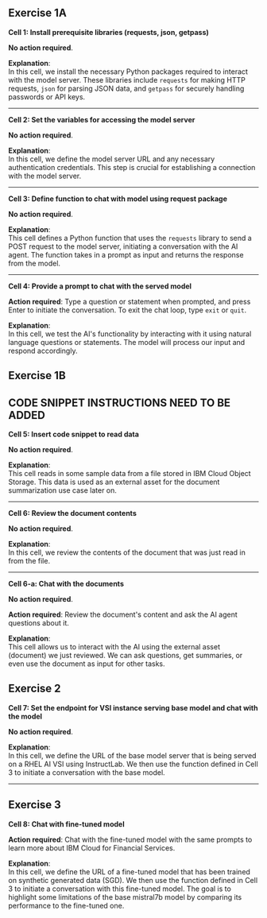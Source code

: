 ## **Exercise 1A**

**Cell 1: Install prerequisite libraries (requests, json, getpass)**

**No action required**.

**Explanation**: <br>
In this cell, we install the necessary Python packages required to interact with the model server. These 
libraries include `requests` for making HTTP requests, `json` for parsing JSON data, and `getpass` for 
securely handling passwords or API keys.

-----

**Cell 2: Set the variables for accessing the model server**

**No action required**.

**Explanation**: <br>
In this cell, we define the model server URL and any necessary authentication credentials. This step is crucial for 
establishing a connection with the model server.

-----

**Cell 3: Define function to chat with model using request package**

**No action required**.

**Explanation**: <br>
This cell defines a Python function that uses the `requests` library to send a POST request to the model 
server, initiating a conversation with the AI agent. The function takes in a prompt as input and returns the 
response from the model.

-----

**Cell 4: Provide a prompt to chat with the served model**

**Action required**: Type a question or statement when prompted, and press Enter to initiate the 
conversation. To exit the chat loop, type `exit` or `quit`. <br>

**Explanation**: <br>
In this cell, we test the AI's functionality by interacting with it using natural language questions or 
statements. The model will process our input and respond accordingly.

## **Exercise 1B**

## CODE SNIPPET INSTRUCTIONS NEED TO BE ADDED

**Cell 5: Insert code snippet to read data**

**No action required**.

**Explanation**: <br>
This cell reads in some sample data from a file stored in IBM Cloud Object Storage. This data is used as an 
external asset for the document summarization use case later on.

-----

**Cell 6: Review the document contents**

**No action required**.

**Explanation**: <br>
In this cell, we review the contents of the document that was just read in from the file.

-----

**Cell 6-a: Chat with the documents**

**No action required**.

**Action required**: Review the document's content and ask the AI agent questions about it. <br>

**Explanation**: <br>
This cell allows us to interact with the AI using the external asset (document) we just reviewed. We can ask 
questions, get summaries, or even use the document as input for other tasks.

## **Exercise 2**

**Cell 7: Set the endpoint for VSI instance serving base model and chat with the model**

**No action required**.

**Explanation**: <br>
In this cell, we define the URL of the base model server that is being served on a RHEL AI VSI using 
InstructLab. We then use the function defined in Cell 3 to initiate a conversation with the base model.

-----

## **Exercise 3**

**Cell 8: Chat with fine-tuned model**

**Action required**: Chat with the fine-tuned model with the same prompts to learn more about IBM Cloud for Financial Services.

**Explanation**: <br>
In this cell, we define the URL of a fine-tuned model that has been trained on synthetic generated data 
(SGD). We then use the function defined in Cell 3 to initiate a conversation with this fine-tuned model. The 
goal is to highlight some limitations of the base mistral7b model by comparing its performance to the 
fine-tuned one.